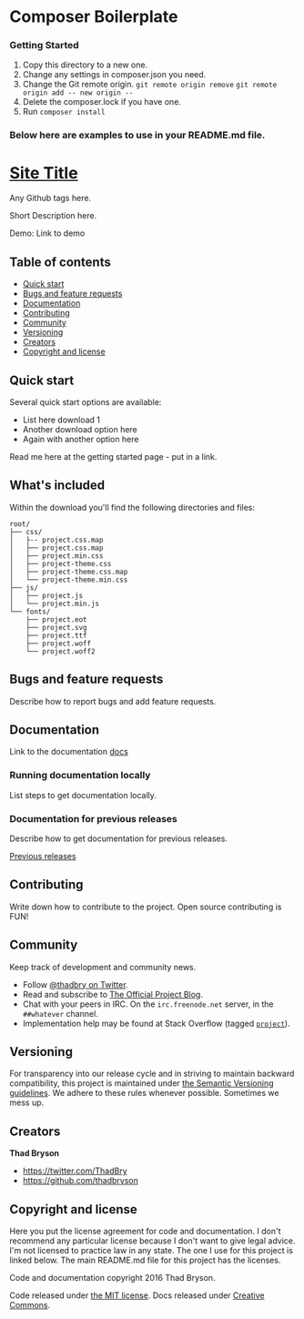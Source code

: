# Composer Boilerplate

### Getting Started

1. Copy this directory to a new one.
2. Change any settings in composer.json you need.
3. Change the Git remote origin.
    `git remote origin remove`
    `git remote origin add -- new origin --`
4. Delete the composer.lock if you have one.
5. Run `composer install`

### Below here are examples to use in your README.md file.

# [Site Title](http://www.example.com/site-url-here)

Any Github tags here.

Short Description here.

Demo: Link to demo

## Table of contents

- [Quick start](#quick-start)
- [Bugs and feature requests](#bugs-and-feature-requests)
- [Documentation](#documentation)
- [Contributing](#contributing)
- [Community](#community)
- [Versioning](#versioning)
- [Creators](#creators)
- [Copyright and license](#copyright-and-license)

## Quick start

Several quick start options are available:

- List here download 1
- Another download option here
- Again with another option here

Read me here at the getting started page - put in a link.

## What's included

Within the download you'll find the following directories and files:

```
root/
├── css/
│   ├-- project.css.map
│   ├── project.css.map
│   ├── project.min.css
│   ├── project-theme.css
│   ├── project-theme.css.map
│   └── project-theme.min.css
├── js/
│   ├── project.js
│   └── project.min.js
└── fonts/
    ├── project.eot
    ├── project.svg
    ├── project.ttf
    ├── project.woff
    └── project.woff2
```

## Bugs and feature requests

Describe how to report bugs and add feature requests.


## Documentation

Link to the documentation [docs](http://www.example.com)

### Running documentation locally

List steps to get documentation locally.

### Documentation for previous releases

Describe how to get documentation for previous releases.

[Previous releases](http://www.example.com)



## Contributing

Write down how to contribute to the project. Open source contributing is FUN!



## Community

Keep track of development and community news.

- Follow [@thadbry on Twitter](https://twitter.com/thadbry).
- Read and subscribe to [The Official Project Blog](http://thadbryson.co/projects/composer-boilerplate).
- Chat with your peers in IRC. On the `irc.freenode.net` server, in the `##whatever` channel.
- Implementation help may be found at Stack Overflow (tagged [`project`](http://stackoverflow.com/questions/tagged/project)).



## Versioning

For transparency into our release cycle and in striving to maintain backward compatibility, this project is maintained
under [the Semantic Versioning guidelines](http://semver.org/). We adhere to these rules whenever possible. Sometimes we mess up.



## Creators

**Thad Bryson**

- <https://twitter.com/ThadBry>
- <https://github.com/thadbryson>


## Copyright and license

Here you put the license agreement for code and documentation. I don't recommend any particular license because I don't
want to give legal advice. I'm not licensed to practice law in any state. The one I use for this project is linked
below. The main README.md file for this project has the licenses.

Code and documentation copyright 2016 Thad Bryson.

Code released under [the MIT license](https://github.com/thadbryson/composer-boilerplate/blob/master/LICENSE).
Docs released under [Creative Commons](https://github.com/thadbryson/composer-boilerplate/blob/master/docs/LICENSE).
